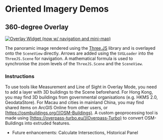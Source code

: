 # Oriented Imagery Demos

## 360-degree Overlay

[![Overlay Widget (now w/ navigation and mini-map)](https://img.youtube.com/vi/-D5tzqwLU70/0.jpg)](https://www.youtube.com/watch?v=-D5tzqwLU70 "Overlay Widget (now w/ navigation and mini-map)")

The panoramic image rendered using the [Three.JS](https://threejs.org/) library and is overlayed onto the `SceneView` directly. Arrows are added using the `SVGLoader` into the `ThreeJS.Scene` for navigation. A mathematical formula is used to synchronise the zoom levels of the `ThreeJS.Scene` and the `SceneView`.

### Instructions
To use tools like Measurement and Line of Sight in Overlay Mode, you need to add a layer with 3D buildings to the Scene beforehand.
For Hong Kong, you may find 3D buildings from governmental organisations (e.g. HKMS 2.0, GeodataStore). For Macau and cities in mainland China, you may find shared items on ArcGIS Online from other users, or [https://osmbuildings.org/](OSM-Buildings).
A custom geoprocessing tool is made using [https://overpass-turbo.eu/](Overpass-Turbo) to convert OSM-Buildings into extruded features.

* Future enhancements: Calculate Intersections, Historical Panel